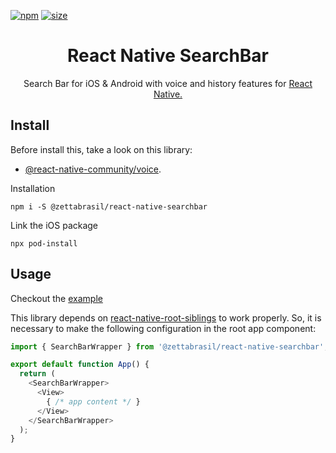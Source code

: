 [![npm][npm]][npm-url]
[![size][size]][size-url]

<h1 align="center">React Native SearchBar</h1>

<p align="center">Search Bar for iOS & Android with voice and history features for <a href="https://reactnative.dev/">React Native.</a></p>

## Install

Before install this, take a look on this library:
- [@react-native-community/voice](https://github.com/react-native-community/voice#table-of-contents).

Installation

```
npm i -S @zettabrasil/react-native-searchbar
```

Link the iOS package

```
npx pod-install
```

## Usage

Checkout the [example](https://github.com/zettabrasil/react-native-searchbar/blob/master/example/src/App.js)

This library depends on [react-native-root-siblings](https://github.com/magicismight/react-native-root-siblings) to work properly. So, it is necessary to make the following configuration in the root app component:

```js
import { SearchBarWrapper } from '@zettabrasil/react-native-searchbar';

export default function App() {
  return (
    <SearchBarWrapper>
      <View>
        { /* app content */ }
      </View>
    </SearchBarWrapper>
  );
}
```

[npm]: https://badge.fury.io/js/%40zettabrasil%2Freact-native-searchbar.svg
[npm-url]: https://www.npmjs.com/package/@zettabrasil/react-native-searchbar

[size]: https://badgen.net/packagephobia/publish/@zettabrasil/react-native-searchbar
[size-url]: https://www.npmjs.com/package/@zettabrasil/react-native-searchbar
